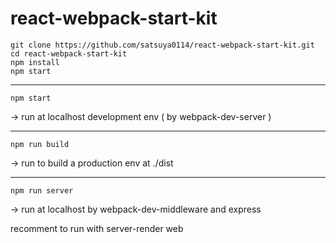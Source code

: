 # react-webpack-start-kit

```
git clone https://github.com/satsuya0114/react-webpack-start-kit.git
cd react-webpack-start-kit
npm install
npm start 
```
---

```
npm start
```
-> run at localhost development env ( by webpack-dev-server ) 

---

```
npm run build 
``` 
-> run to build a production env at ./dist 

---

```
npm run server 
```
-> run at localhost by webpack-dev-middleware and express 

recomment to run with server-render web 

